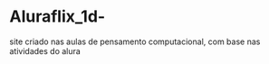 # Aluraflix_1d-
site criado nas aulas de pensamento computacional, com base nas atividades do alura

